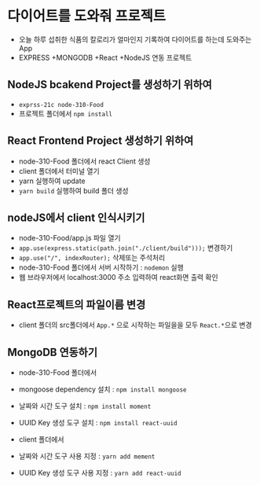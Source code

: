 # 다이어트를 도와줘 프로젝트

- 오늘 하루 섭취한 식품의 칼로리가 얼마인지 기록하여 다이어트를 하는데 도와주는 App
- EXPRESS +MONGODB +React +NodeJS 연동 프로젝트

## NodeJS bcakend Project를 생성하기 위하여

- `exprss-21c node-310-Food`
- 프로젝트 폴더에서 `npm install`

## React Frontend Project 생성하기 위하여

- node-310-Food 폴더에서 react Client 생성
- client 폴더에서 터미널 열기
- yarn 실행하여 update
- `yarn build` 실행하여 build 폴더 생성

## nodeJS에서 client 인식시키기

- node-310-Food/app.js 파일 열기
- `app.use(express.static(path.join("./client/build")));` 변경하기
- `app.use("/", indexRouter);` 삭제또는 주석처리
- node-310-Food 폴더에서 서버 시작하기 : `nodemon` 실행
- 웹 브라우저에서 localhost:3000 주소 입력하여 react화면 출력 확인

## React프로젝트의 파일이름 변경

- client 폴더의 src폴더에서 `App.*` 으로 시작하는 파일을을 모두 `React.*`으로 변경

## MongoDB 연동하기

- node-310-Food 폴더에서
- mongoose dependency 설치 : `npm install mongoose`
- 날짜와 시간 도구 설치 : `npm install moment`
- UUID Key 생성 도구 설치 : `npm install react-uuid`

- client 폴더에서
- 날짜와 시간 도구 사용 지정 : `yarn add mement`
- UUID Key 생성 도구 사용 지정 : `yarn add react-uuid`
